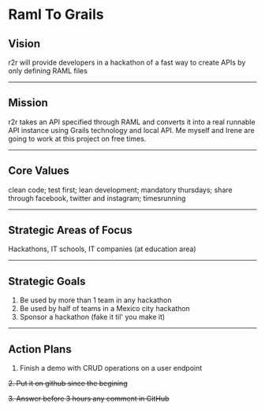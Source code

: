 # Raml To Grails

## Vision
r2r will provide developers in a hackathon of a fast way to create APIs by only defining RAML files

---

## Mission
r2r takes an API specified through RAML and converts it into a real runnable API instance using Grails technology and local API. Me myself and Irene are going to work at this project on free times. 

---

## Core Values
clean code; test first; lean development; mandatory thursdays; share through facebook, twitter and instagram; timesrunning 

---

## Strategic Areas of Focus
Hackathons, IT schools, IT companies (at education area)

---

## Strategic Goals
1. Be used by more than 1 team in any hackathon
2. Be used by half of teams in a Mexico city hackathon
3. Sponsor a hackathon (fake it til' you make it)

---

## Action Plans
1. Finish a demo with CRUD operations on a user endpoint

<s>2. Put it on github since the begining</s>

<s>3. Answer before 3 hours any comment in GitHub</s>
